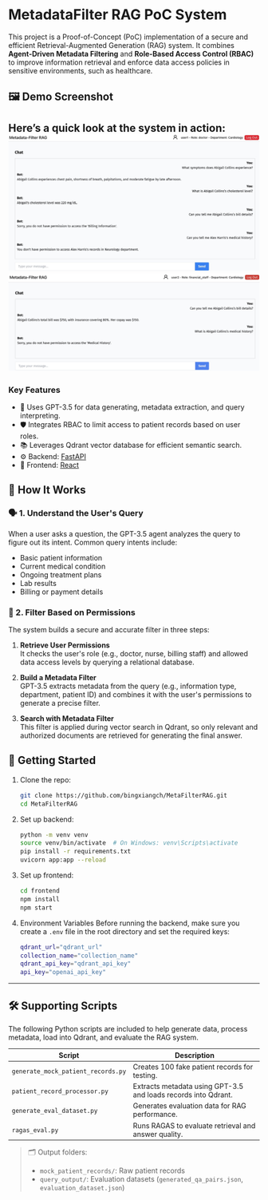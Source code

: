 # MetadataFilter RAG PoC System

This project is a Proof-of-Concept (PoC) implementation of a secure and efficient Retrieval-Augmented Generation (RAG) system. It combines **Agent-Driven Metadata Filtering** and **Role-Based Access Control (RBAC)** to improve information retrieval and enforce data access policies in sensitive environments, such as healthcare.


## 🖼️ Demo Screenshot

Here’s a quick look at the system in action:
![System Demo1](./images/demo1.jpg)
![Demo 2](./images/demo2.jpg)
---

### Key Features
- 🧠 Uses GPT-3.5 for data generating, metadata extraction, and query interpreting.
- 🛡️ Integrates RBAC to limit access to patient records based on user roles.
- 📚 Leverages Qdrant vector database for efficient semantic search.
- ⚙️ Backend: [FastAPI](https://fastapi.tiangolo.com/)
- 🎨 Frontend: [React](https://reactjs.org/)

## 🧠 How It Works

### 🗣️ 1. Understand the User's Query

When a user asks a question, the GPT-3.5 agent analyzes the query to figure out its intent. Common query intents include:
- Basic patient information  
- Current medical condition  
- Ongoing treatment plans  
- Lab results  
- Billing or payment details

### 🔐 2. Filter Based on Permissions

The system builds a secure and accurate filter in three steps:

1. **Retrieve User Permissions**  
   It checks the user's role (e.g., doctor, nurse, billing staff) and allowed data access levels by querying a relational database.

2. **Build a Metadata Filter**  
   GPT-3.5 extracts metadata from the query (e.g., information type, department, patient ID) and combines it with the user's permissions to generate a precise filter.

3. **Search with Metadata Filter**  
   This filter is applied during vector search in Qdrant, so only relevant and authorized documents are retrieved for generating the final answer.



## 🚀 Getting Started
1. Clone the repo:
   ```bash
   git clone https://github.com/bingxiangch/MetaFilterRAG.git
   cd MetaFilterRAG
2. Set up backend:
    ```bash
    python -m venv venv
    source venv/bin/activate  # On Windows: venv\Scripts\activate
    pip install -r requirements.txt
    uvicorn app:app --reload
3. Set up frontend:
    ```bash
    cd frontend
    npm install
    npm start
4. Environment Variables
Before running the backend, make sure you create a `.env` file in the root directory and set the required keys:
    ```bash
    qdrant_url="qdrant_url"
    collection_name="collection_name"
    qdrant_api_key="qdrant_api_key"
    api_key="openai_api_key"

---
## 🛠️ Supporting Scripts

The following Python scripts are included to help generate data, process metadata, load into Qdrant, and evaluate the RAG system.

| Script | Description |
|--------|-------------|
| `generate_mock_patient_records.py` | Creates 100 fake patient records for testing. |
| `patient_record_processor.py` | Extracts metadata using GPT-3.5 and loads records into Qdrant. |
| `generate_eval_dataset.py` | Generates  evaluation data for RAG performance. |
| `ragas_eval.py` | Runs RAGAS to evaluate retrieval and answer quality. |

> 🗂 Output folders:
> - `mock_patient_records/`: Raw patient records  
> - `query_output/`: Evaluation datasets (`generated_qa_pairs.json`, `evaluation_dataset.json`)
